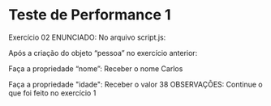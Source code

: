 # Teste de Performance 1

Exercício 02
ENUNCIADO:
No arquivo script.js:

Após a criação do objeto “pessoa” no exercício anterior:

Faça a propriedade “nome”:
Receber o nome Carlos

Faça a propriedade "idade":
Receber o valor 38
OBSERVAÇÕES:
Continue o que foi feito no exercício 1